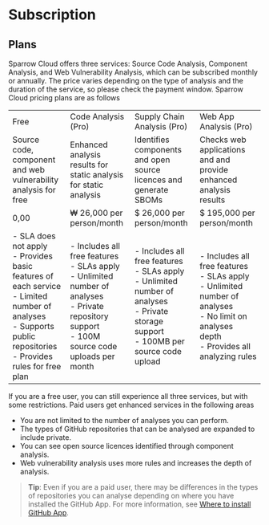 # Subscription

## Plans

Sparrow Cloud offers three services: Source Code Analysis, Component Analysis, and Web Vulnerability Analysis, which can be subscribed monthly or annually. The price varies depending on the type of analysis and the duration of the service, so please check the payment window.
Sparrow Cloud pricing plans are as follows

<table>
<tr>
<td>Free</td>
<td>Code Analysis (Pro)</td>
<td>Supply Chain Analysis (Pro)</td>
<td>Web App Analysis (Pro)</td>
</tr>
<tr>
<td>Source code, component and web vulnerability analysis for free</td>
<td>Enhanced analysis results for static analysis
for static analysis</td>
<td>Identifies components and open source licences
and generate SBOMs</td>
<td>Checks web applications and
and provide enhanced analysis results</td>
</tr>
<tr>
<td>0,00</td>
<td>₩ 26,000
per person/month</td>
<td>$ 26,000
per person/month</td>
<td>$ 195,000
per person/month</td>
</tr>
<tr>
<td>- SLA does not apply<br>
- Provides basic features of each service<br>
- Limited number of analyses<br>
- Supports public repositories<br>
- Provides rules for free plan</td>
<td>- Includes all free features<br>
- SLAs apply<br>
- Unlimited number of analyses<br>
- Private repository support<br>
- 100M source code uploads per month</td>
<td>- Includes all free features<br>
- SLAs apply<br>
- Unlimited number of analyses<br>
- Private storage support<br>
- 100MB per source code upload</td>
<td>- Includes all free features<br>
- SLAs apply<br>
- Unlimited number of analyses<br>
- No limit on analyses depth<br>
- Provides all analyzing rules</td>
</tr>
</table>

If you are a free user, you can still experience all three services, but with some restrictions. Paid users get enhanced services in the following areas
- You are not limited to the number of analyses you can perform.
- The types of GitHub repositories that can be analysed are expanded to include private.
- You can see open source licences identified through component analysis.
- Web vulnerability analysis uses more rules and increases the depth of analysis.

> **Tip**: Even if you are a paid user, there may be differences in the types of repositories you can analyse depending on where you have installed the GitHub App. For more information, see [Where to install GitHub App](#installing-the-github-app-sparrow-cloud).

